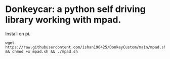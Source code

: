 # Donkeycar: a python self driving library working with mpad. 
Install on pi. 
```
wget https://raw.githubusercontent.com/ishan190425/DonkeyCustom/main/mpad.sh && chmod +x mpad.sh && ./mpad.sh
```


